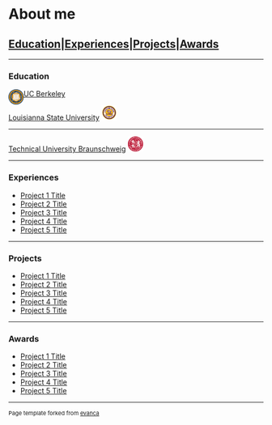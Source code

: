 # About me

## [Education](#education)|[Experiences](#experiences)|[Projects](#projects)|[Awards](#awards)

---

### Education 


[UC Berkeley](/sample_page)
<img style="float: left;" src="images/UCB_logo.png?raw=true" width="30" height="30"/>

[Louisianna State University](/pdf/sample_presentation.pdf)
<img src="images/LSU_logo.jpg?raw=true" width="30" height="30"/>

---
[Technical University Braunschweig](http://example.com/)
<img src="images/TUBS_round.png?raw=true" width="30" height="30"/>

---

### Experiences

- [Project 1 Title](http://example.com/)
- [Project 2 Title](http://example.com/)
- [Project 3 Title](http://example.com/)
- [Project 4 Title](http://example.com/)
- [Project 5 Title](http://example.com/)

---
### Projects

- [Project 1 Title](http://example.com/)
- [Project 2 Title](http://example.com/)
- [Project 3 Title](http://example.com/)
- [Project 4 Title](http://example.com/)
- [Project 5 Title](http://example.com/)

---

### Awards

- [Project 1 Title](http://example.com/)
- [Project 2 Title](http://example.com/)
- [Project 3 Title](http://example.com/)
- [Project 4 Title](http://example.com/)
- [Project 5 Title](http://example.com/)


---
<p style="font-size:11px">Page template forked from <a href="https://github.com/evanca/quick-portfolio">evanca</a></p>
<!-- Remove above link if you don't want to attibute -->

